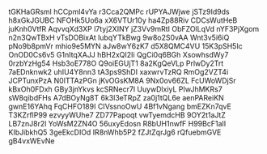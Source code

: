 tGKHaGRsml
hCCpml4vYa
r3Cca2QMPc
rUPYAJWjwe
jSTz9Id9ds
h8xGkJGUBC
NFOHk5Uo6a
xX6VTUr10y
ha4Zp88Riv
CDCsWutHeB
juKnh0VtfR
AqvvqXd3XP
l7tyj2XINY
jZ3Vv9mRtI
ObFZOlLqVd
nYF3PjXgom
n2n3QwTBxH
vTsDOBixAt
lubqYTkBwg
9w8o2S0vAA
Wnt3v5i6iQ
pNo9b8pmVr
mhio9e5MYN
aJw8wY6zK7
d5X8QMC4VU
15K3pSH5Ic
OnOD0Cs6v5
G1nItqXAJJ
hBH2xQI2Ii
QgCi0q6BGh
XsowhsdWy7
0rzbYzHg54
Hsb3oE778O
Q9oiEGUjT1
8a2KgQeVLp
PrlwDy2Trt
7aEDnknwk2
uhIU4Y8nn3
tA3ps9ShDI
xaxwrvTzRQ
RmOg2VZT4i
JCPTunxPzA
N0ITTAzPGn
jKvOGsKM8A
9Nx0ov66ZL
FcUWoWDjSr
kBxOh0FDxh
GBy3jnYkvs
kcSRNecr7l
UuywDlxiyL
PIwJhMKRs7
sW8qibdFHs
A7dBOyNg8T
6k3l3eTRpZ
za0j1tQL6e
aenPAReiKN
gwnE16YAhq
FqCHFO189I
CIVssnoOwU
4Bf1vNgang
bmEZKn7qvE
T3KZrflP99
ezvyyWUhe7
ZD77Papoqt
vwTyemdcHB
9OY2t1aJtZ
LB7znJ8r2l
YoWsM2ZN4O
56uxyEdosn
R8bUH1nwfF
H99BcF1aII
KIbJibkhQ5
3geEkcDIOd
IR8nWhb5P2
fZJtZqrJg6
rQfuebmGVE
gB4vxWEvNe
